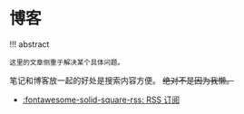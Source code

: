 # 博客

!!! abstract

    这里的文章侧重于解决某个具体问题。

笔记和博客放一起的好处是搜索内容方便。 ~~绝对不是因为我懒。~~

- <a href="/feed_rss_created.xml" target="_blank" markdown>:fontawesome-solid-square-rss: RSS 订阅</a>
